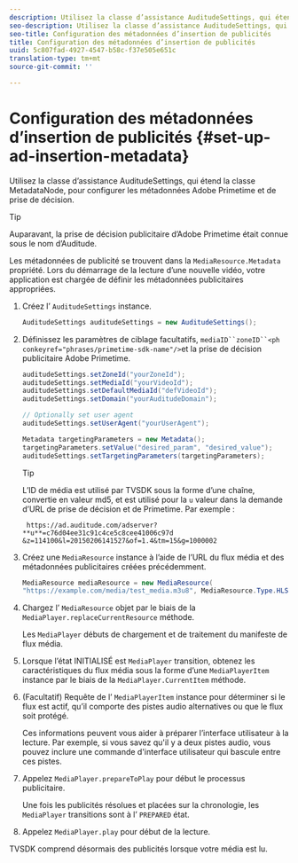 ```yaml
---
description: Utilisez la classe d’assistance AuditudeSettings, qui étend la classe MetadataNode, pour configurer les métadonnées Adobe Primetime et de prise de décision.
seo-description: Utilisez la classe d’assistance AuditudeSettings, qui étend la classe MetadataNode, pour configurer les métadonnées Adobe Primetime et de prise de décision.
seo-title: Configuration des métadonnées d’insertion de publicités
title: Configuration des métadonnées d’insertion de publicités
uuid: 5c807fad-4927-4547-b58c-f37e505e651c
translation-type: tm+mt
source-git-commit: ''

---
```



# Configuration des métadonnées d’insertion de publicités {#set-up-ad-insertion-metadata}

Utilisez la classe d’assistance AuditudeSettings, qui étend la classe MetadataNode, pour configurer les métadonnées Adobe Primetime et de prise de décision.

>[!TIP]
>
>Auparavant, la prise de décision publicitaire d’Adobe Primetime était connue sous le nom d’Auditude.

Les métadonnées de publicité se trouvent dans la `MediaResource.Metadata` propriété. Lors du démarrage de la lecture d’une nouvelle vidéo, votre application est chargée de définir les métadonnées publicitaires appropriées.

1. Créez l’ `AuditudeSettings` instance.

   ```java
   AuditudeSettings auditudeSettings = new AuditudeSettings();
   ```

1. Définissez les paramètres de ciblage facultatifs, `mediaID``zoneID``<ph conkeyref="phrases/primetime-sdk-name"/>`et la prise de décision publicitaire Adobe Primetime.

   ```java
   auditudeSettings.setZoneId("yourZoneId"); 
   auditudeSettings.setMediaId("yourVideoId"); 
   auditudeSettings.setDefaultMediaId("defVideoId"); 
   auditudeSettings.setDomain("yourAuditudeDomain"); 
   
   // Optionally set user agent  
   auditudeSettings.setUserAgent("yourUserAgent"); 
   
   Metadata targetingParameters = new Metadata(); 
   targetingParameters.setValue("desired_param", "desired_value"); 
   auditudeSettings.setTargetingParameters(targetingParameters);
   ```

   >[!TIP]
   >
   >L’ID de média est utilisé par TVSDK sous la forme d’une chaîne, convertie en valeur md5, et est utilisé pour la `u` valeur dans la demande d’URL de prise de décision et de Primetime. Par exemple :
   >
   >
   >` https://ad.auditude.com/adserver? **u**=c76d04ee31c91c4ce5c8cee41006c97d &z=114100&l=20150206141527&of=1.4&tm=15&g=1000002`

1. Créez une `MediaResource` instance à l’aide de l’URL du flux média et des métadonnées publicitaires créées précédemment.

   ```java
   MediaResource mediaResource = new MediaResource( 
   "https://example.com/media/test_media.m3u8", MediaResource.Type.HLS, Metadata);
   ```

1. Chargez l’ `MediaResource` objet par le biais de la `MediaPlayer.replaceCurrentResource` méthode.

   Les `MediaPlayer` débuts de chargement et de traitement du manifeste de flux média.

1. Lorsque l’état INITIALISÉ est `MediaPlayer` transition, obtenez les caractéristiques du flux média sous la forme d’une `MediaPlayerItem` instance par le biais de la `MediaPlayer.CurrentItem` méthode.
1. (Facultatif) Requête de l’ `MediaPlayerItem` instance pour déterminer si le flux est actif, qu’il comporte des pistes audio alternatives ou que le flux soit protégé.

   Ces informations peuvent vous aider à préparer l’interface utilisateur à la lecture. Par exemple, si vous savez qu&#39;il y a deux pistes audio, vous pouvez inclure une commande d&#39;interface utilisateur qui bascule entre ces pistes.

1. Appelez `MediaPlayer.prepareToPlay` pour début le processus publicitaire.

   Une fois les publicités résolues et placées sur la chronologie, les `MediaPlayer` transitions sont à l’ `PREPARED` état.
1. Appelez `MediaPlayer.play` pour début de la lecture.

TVSDK comprend désormais des publicités lorsque votre média est lu.